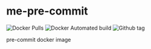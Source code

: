 # me-pre-commit

![Docker Pulls](https://img.shields.io/docker/pulls/audiocomp/me-pre-commit.svg)
![Docker Automated build](https://img.shields.io/docker/automated/audiocomp/me-pre-commit.svg)
![Github tag](https://img.shields.io/github/tag-date/audiocomp/docker-me-pre-commit.svg)

pre-commit docker image
